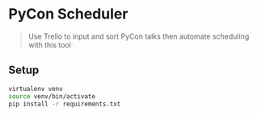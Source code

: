 # PyCon Scheduler
> Use Trello to input and sort PyCon talks then automate scheduling with this tool

## Setup

```bash
virtualenv venv
source venv/bin/activate
pip install -r requirements.txt
```

